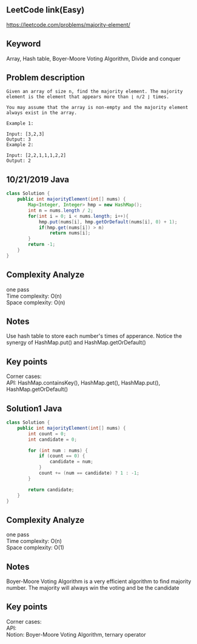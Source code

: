 ## LeetCode link(Easy)
https://leetcode.com/problems/majority-element/

## Keyword
Array, Hash table, Boyer-Moore Voting Algorithm, Divide and conquer

## Problem description
```
Given an array of size n, find the majority element. The majority element is the element that appears more than ⌊ n/2 ⌋ times.

You may assume that the array is non-empty and the majority element always exist in the array.

Example 1:

Input: [3,2,3]
Output: 3
Example 2:

Input: [2,2,1,1,1,2,2]
Output: 2
```
## 10/21/2019 Java

```java
class Solution {
    public int majorityElement(int[] nums) {
        Map<Integer, Integer> hmp = new HashMap();
        int n = nums.length / 2;
        for(int i = 0; i < nums.length; i++){
            hmp.put(nums[i], hmp.getOrDefault(nums[i], 0) + 1);
            if(hmp.get(nums[i]) > n)
                return nums[i];
        }
        return -1;
    }
}
```

## Complexity Analyze
one pass\
Time complexity: O(n)\
Space complexity: O(n)

## Notes
Use hash table to store each number's times of apperance. Notice the synergy of HashMap.put() and HashMap.getOrDefault()

## Key points
Corner cases:\
API: HashMap.containsKey(), HashMap.get(), HashMap.put(), HashMap.getOrDefault()

## Solution1 Java

```java
class Solution {
    public int majorityElement(int[] nums) {
        int count = 0;
        int candidate = 0;

        for (int num : nums) {
            if (count == 0) {
                candidate = num;
            }
            count += (num == candidate) ? 1 : -1;
        }

        return candidate;
    }
}
```

## Complexity Analyze
one pass\
Time complexity: O(n)\
Space complexity: O(1)

## Notes
Boyer-Moore Voting Algorithm is a very efficient algorithm to find majority number. The majority will always win the voting and be the candidate

## Key points
Corner cases:\
API: \
Notion: Boyer-Moore Voting Algorithm, ternary operator

